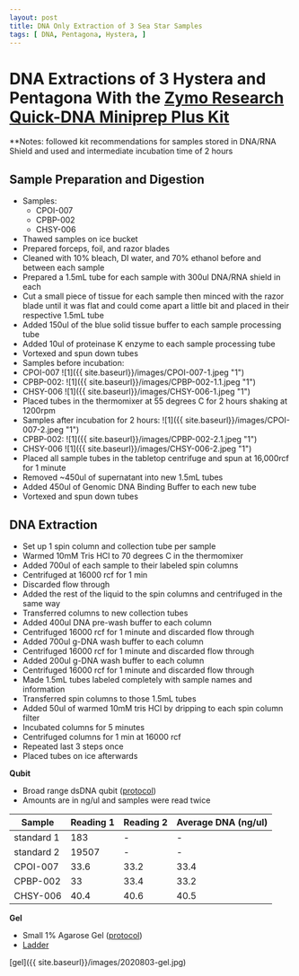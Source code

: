 ```yaml
---
layout: post
title: DNA Only Extraction of 3 Sea Star Samples
tags: [ DNA, Pentagona, Hystera, ]
---
```


# DNA Extractions of 3 Hystera and Pentagona With the [Zymo Research Quick-DNA Miniprep Plus Kit](https://www.zymoresearch.com/collections/quick-dna-kits/products/quick-dna-miniprep-plus-kit)

**Notes: followed kit recommendations for samples stored in DNA/RNA Shield and used and intermediate incubation time of 2 hours

## Sample Preparation and Digestion

- Samples:
  - CPOI-007
  - CPBP-002
  - CHSY-006
- Thawed samples on ice bucket
- Prepared forceps, foil, and razor blades
- Cleaned with 10% bleach, DI water, and 70% ethanol before and between each sample
- Prepared a 1.5mL tube for each sample with 300ul DNA/RNA shield in each
- Cut a small piece of tissue for each sample then minced with the razor blade until it was flat and could come apart a little bit and placed in their respective 1.5mL tube
- Added 150ul of the blue solid tissue buffer to each sample processing tube
- Added 10ul of proteinase K enzyme to each sample processing tube
- Vortexed and spun down tubes
- Samples before incubation:
- CPOI-007
![1]({{ site.baseurl}}/images/CPOI-007-1.jpeg "1")
- CPBP-002:
![1]({{ site.baseurl}}/images/CPBP-002-1.1.jpeg "1")
- CHSY-006
![1]({{ site.baseurl}}/images/CHSY-006-1.jpeg "1")
- Placed tubes in the thermomixer at 55 degrees C for 2 hours shaking at 1200rpm
- Samples after incubation for 2 hours:
![1]({{ site.baseurl}}/images/CPOI-007-2.jpeg "1")
- CPBP-002:
![1]({{ site.baseurl}}/images/CPBP-002-2.1.jpeg "1")
- CHSY-006
![1]({{ site.baseurl}}/images/CHSY-006-2.jpeg "1")
- Placed all sample tubes in the tabletop centrifuge and spun at 16,000rcf for 1 minute
- Removed ~450ul of supernatant into new 1.5mL tubes
- Added 450ul of Genomic DNA Binding Buffer to each new tube
- Vortexed and spun down tubes

## DNA Extraction

- Set up 1 spin column and collection tube per sample
- Warmed 10mM Tris HCl to 70 degrees C in the thermomixer
- Added 700ul of each sample to their labeled spin columns
- Centrifuged at 16000 rcf for 1 min
- Discarded flow through
- Added the rest of the liquid to the spin columns and centrifuged in the same way
- Transferred columns to new collection tubes
- Added 400ul DNA pre-wash buffer to each column
- Centrifuged 16000 rcf for 1 minute and discarded flow through
- Added 700ul g-DNA wash buffer to each column
- Centrifuged 16000 rcf for 1 minute and discarded flow through
- Added 200ul g-DNA wash buffer to each column
- Centrifuged 16000 rcf for 1 minute and discarded flow through
- Made 1.5mL tubes labeled completely with sample names and information
- Transferred spin columns to those 1.5mL tubes
- Added 50ul of warmed 10mM tris HCl by dripping to each spin column filter
- Incubated columns for 5 minutes
- Centrifuged columns for 1 min at 16000 rcf
- Repeated last 3 steps once
- Placed tubes on ice afterwards

**Qubit**

- Broad range dsDNA qubit ([protocol](https://meschedl.github.io/MES_Puritz_Lab_Notebook/2019-03-02/Qubit-Protocol))
- Amounts are in ng/ul and samples were read twice

|Sample|Reading 1|Reading 2| Average DNA (ng/ul)|
|---|---|---|---|
|standard 1|183|-|-|
|standard 2|19507|-|-|
|CPOI-007|33.6|33.2|33.4|
|CPBP-002|33|33.4|33.2|
|CHSY-006|40.4|40.6|40.5|

**Gel**

- Small 1% Agarose Gel ([protocol](https://meschedl.github.io/MES_Puritz_Lab_Notebook/2019-03-01/PPP-Lab-Gel-Protocol))
- [Ladder](https://www.thermofisher.com/document-connect/document-connect.html?url=https%3A%2F%2Fassets.thermofisher.com%2FTFS-Assets%2FLSG%2Fmanuals%2FMAN0013047_GeneRuler_1kb_Plus_DNALadder_250ug_UG.pdf&title=VXNlciBHdWlkZTogR2VuZVJ1bGVyIDEga2IgUGx1cyBETkEgTGFkZGVy)

[gel]({{ site.baseurl}}/images/2020803-gel.jpg)
